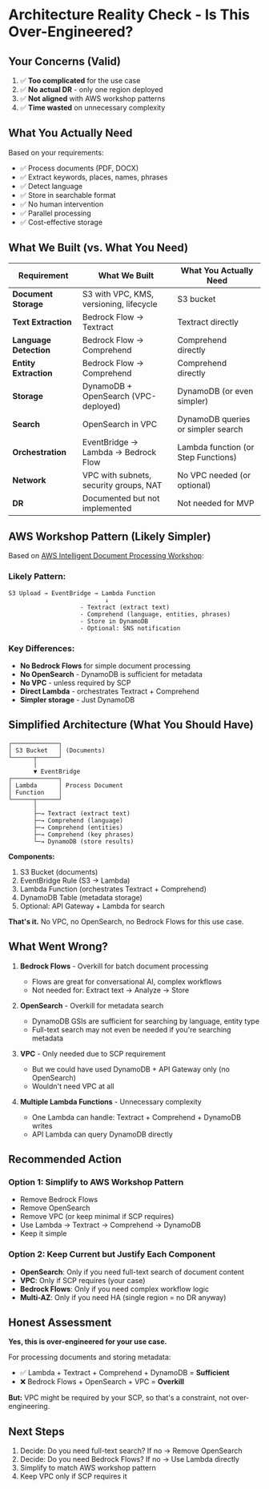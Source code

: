 # Architecture Reality Check - Is This Over-Engineered?

## Your Concerns (Valid)

1. ✅ **Too complicated** for the use case
2. ✅ **No actual DR** - only one region deployed
3. ✅ **Not aligned** with AWS workshop patterns
4. ✅ **Time wasted** on unnecessary complexity

## What You Actually Need

Based on your requirements:
- ✅ Process documents (PDF, DOCX)
- ✅ Extract keywords, places, names, phrases
- ✅ Detect language
- ✅ Store in searchable format
- ✅ No human intervention
- ✅ Parallel processing
- ✅ Cost-effective storage

## What We Built (vs. What You Need)

| Requirement | What We Built | What You Actually Need |
|------------|---------------|------------------------|
| **Document Storage** | S3 with VPC, KMS, versioning, lifecycle | S3 bucket |
| **Text Extraction** | Bedrock Flow → Textract | Textract directly |
| **Language Detection** | Bedrock Flow → Comprehend | Comprehend directly |
| **Entity Extraction** | Bedrock Flow → Comprehend | Comprehend directly |
| **Storage** | DynamoDB + OpenSearch (VPC-deployed) | DynamoDB (or even simpler) |
| **Search** | OpenSearch in VPC | DynamoDB queries or simpler search |
| **Orchestration** | EventBridge → Lambda → Bedrock Flow | Lambda function (or Step Functions) |
| **Network** | VPC with subnets, security groups, NAT | No VPC needed (or optional) |
| **DR** | Documented but not implemented | Not needed for MVP |

## AWS Workshop Pattern (Likely Simpler)

Based on [AWS Intelligent Document Processing Workshop](https://catalog.workshops.aws/intelligent-document-processing/en-US):

### Likely Pattern:
```
S3 Upload → EventBridge → Lambda Function
                           ↓
                    - Textract (extract text)
                    - Comprehend (language, entities, phrases)
                    - Store in DynamoDB
                    - Optional: SNS notification
```

### Key Differences:
- **No Bedrock Flows** for simple document processing
- **No OpenSearch** - DynamoDB is sufficient for metadata
- **No VPC** - unless required by SCP
- **Direct Lambda** - orchestrates Textract + Comprehend
- **Simpler storage** - Just DynamoDB

## Simplified Architecture (What You Should Have)

```
┌─────────────┐
│ S3 Bucket   │ (Documents)
└──────┬──────┘
       │
       ▼ EventBridge
┌─────────────┐
│ Lambda      │ Process Document
│ Function    │
└──────┬──────┘
       │
       ├─→ Textract (extract text)
       ├─→ Comprehend (language)
       ├─→ Comprehend (entities)
       ├─→ Comprehend (key phrases)
       └─→ DynamoDB (store results)
```

**Components:**
1. S3 Bucket (documents)
2. EventBridge Rule (S3 → Lambda)
3. Lambda Function (orchestrates Textract + Comprehend)
4. DynamoDB Table (metadata storage)
5. Optional: API Gateway + Lambda for search

**That's it.** No VPC, no OpenSearch, no Bedrock Flows for this use case.

## What Went Wrong?

1. **Bedrock Flows** - Overkill for batch document processing
   - Flows are great for conversational AI, complex workflows
   - Not needed for: Extract text → Analyze → Store

2. **OpenSearch** - Overkill for metadata search
   - DynamoDB GSIs are sufficient for searching by language, entity type
   - Full-text search may not even be needed if you're searching metadata

3. **VPC** - Only needed due to SCP requirement
   - But we could have used DynamoDB + API Gateway only (no OpenSearch)
   - Wouldn't need VPC at all

4. **Multiple Lambda Functions** - Unnecessary complexity
   - One Lambda can handle: Textract + Comprehend + DynamoDB writes
   - API Lambda can query DynamoDB directly

## Recommended Action

### Option 1: Simplify to AWS Workshop Pattern
- Remove Bedrock Flows
- Remove OpenSearch
- Remove VPC (or keep minimal if SCP requires)
- Use Lambda → Textract → Comprehend → DynamoDB
- Keep it simple

### Option 2: Keep Current but Justify Each Component
- **OpenSearch**: Only if you need full-text search of document content
- **VPC**: Only if SCP requires (your case)
- **Bedrock Flows**: Only if you need complex workflow logic
- **Multi-AZ**: Only if you need HA (single region = no DR anyway)

## Honest Assessment

**Yes, this is over-engineered for your use case.**

For processing documents and storing metadata:
- ✅ Lambda + Textract + Comprehend + DynamoDB = **Sufficient**
- ❌ Bedrock Flows + OpenSearch + VPC = **Overkill**

**But:** VPC might be required by your SCP, so that's a constraint, not over-engineering.

## Next Steps

1. Decide: Do you need full-text search? If no → Remove OpenSearch
2. Decide: Do you need Bedrock Flows? If no → Use Lambda directly
3. Simplify to match AWS workshop pattern
4. Keep VPC only if SCP requires it

